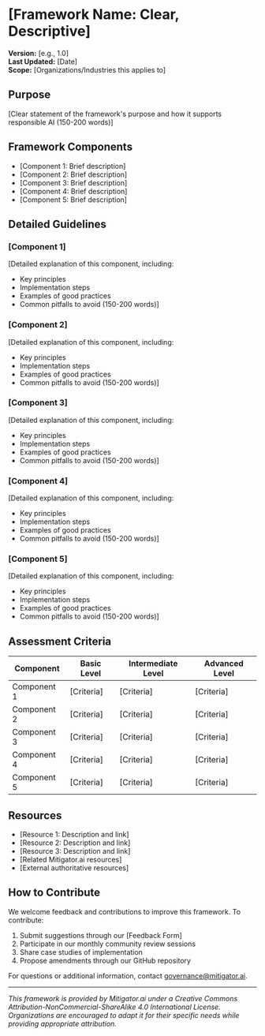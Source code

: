 # [Framework Name: Clear, Descriptive]

**Version:** [e.g., 1.0]  
**Last Updated:** [Date]  
**Scope:** [Organizations/Industries this applies to]  

## Purpose
[Clear statement of the framework's purpose and how it supports responsible AI (150-200 words)]

## Framework Components
- [Component 1: Brief description]
- [Component 2: Brief description]
- [Component 3: Brief description]
- [Component 4: Brief description]
- [Component 5: Brief description]

## Detailed Guidelines

### [Component 1]
[Detailed explanation of this component, including:
- Key principles
- Implementation steps
- Examples of good practices
- Common pitfalls to avoid
(150-200 words)]

### [Component 2]
[Detailed explanation of this component, including:
- Key principles
- Implementation steps
- Examples of good practices
- Common pitfalls to avoid
(150-200 words)]

### [Component 3]
[Detailed explanation of this component, including:
- Key principles
- Implementation steps
- Examples of good practices
- Common pitfalls to avoid
(150-200 words)]

### [Component 4]
[Detailed explanation of this component, including:
- Key principles
- Implementation steps
- Examples of good practices
- Common pitfalls to avoid
(150-200 words)]

### [Component 5]
[Detailed explanation of this component, including:
- Key principles
- Implementation steps
- Examples of good practices
- Common pitfalls to avoid
(150-200 words)]

## Assessment Criteria

| Component | Basic Level | Intermediate Level | Advanced Level |
|-----------|-------------|-------------------|----------------|
| Component 1 | [Criteria] | [Criteria] | [Criteria] |
| Component 2 | [Criteria] | [Criteria] | [Criteria] |
| Component 3 | [Criteria] | [Criteria] | [Criteria] |
| Component 4 | [Criteria] | [Criteria] | [Criteria] |
| Component 5 | [Criteria] | [Criteria] | [Criteria] |

## Resources
- [Resource 1: Description and link]
- [Resource 2: Description and link]
- [Resource 3: Description and link]
- [Related Mitigator.ai resources]
- [External authoritative resources]

## How to Contribute
We welcome feedback and contributions to improve this framework. To contribute:

1. Submit suggestions through our [Feedback Form]
2. Participate in our monthly community review sessions
3. Share case studies of implementation
4. Propose amendments through our GitHub repository

For questions or additional information, contact governance@mitigator.ai.

---

*This framework is provided by Mitigator.ai under a Creative Commons Attribution-NonCommercial-ShareAlike 4.0 International License. Organizations are encouraged to adapt it for their specific needs while providing appropriate attribution.*
